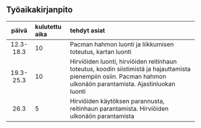 ## Työaikakirjanpito

| päivä | kulutettu aika | tehdyt asiat  |
| :----:|:-----| :-----|
| 12.3-18.3 | 10   | Pacman hahmon luonti ja liikkumisen toteutus, kartan luonti |
| 19.3-25.3 | 10    | Hirviöiden luonti, hirviöiden reitinhaun toteutus, koodin siistimistä ja hajauttamista pienempiin osiin. Pacman hahmon ulkonäön parantamista. Ajastinluokan luonti|
| 26.3 | 5   | Hirviöiden käytöksen parannusta, reitinhaun parantamista. Hirviöiden ulkonäön parantamista  |
